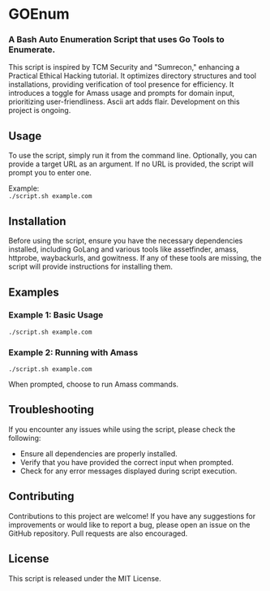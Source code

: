 # GOEnum
### A Bash Auto Enumeration Script that uses Go Tools to Enumerate. 

This script is inspired by TCM Security and "Sumrecon," enhancing a Practical Ethical Hacking tutorial. It optimizes directory structures and tool installations, providing verification of tool presence for efficiency. It introduces a toggle for Amass usage and prompts for domain input, prioritizing user-friendliness. Ascii art adds flair. Development on this project is ongoing.

## Usage

To use the script, simply run it from the command line. Optionally, you can provide a target URL as an argument. If no URL is provided, the script will prompt you to enter one.

Example:  
```./script.sh example.com```

## Installation

Before using the script, ensure you have the necessary dependencies installed, including GoLang and various tools like assetfinder, amass, httprobe, waybackurls, and gowitness. If any of these tools are missing, the script will provide instructions for installing them.

## Examples

### Example 1: Basic Usage
```./script.sh example.com```


### Example 2: Running with Amass
```./script.sh example.com```

When prompted, choose to run Amass commands.

## Troubleshooting

If you encounter any issues while using the script, please check the following:

- Ensure all dependencies are properly installed.
- Verify that you have provided the correct input when prompted.
- Check for any error messages displayed during script execution.

## Contributing

Contributions to this project are welcome! If you have any suggestions for improvements or would like to report a bug, please open an issue on the GitHub repository. Pull requests are also encouraged.

## License
This script is released under the MIT License.
